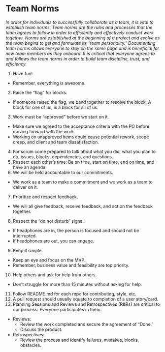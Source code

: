 # Team Norms

_In order for individuals to successfully collaborate as a team, it is vital to establish team norms. Team norms are the rules and processes that the team agrees to follow in order to efficiently and effectively conduct work together. Norms are established at the beginning of a project and evolve as the team begins to gel and formulate its "team personality." Documenting team norms allows everyone to stay on the same page and is beneficial for new team members as they onboard. It is critical that everyone agrees to and follows the team norms in order to build team discipline, trust, and efficiency._

1.	Have fun! 
  * Remember, everything is awesome.
2.	Raise the “flag” for blocks. 
  * If someone raised the flag, we band together to resolve the block. A block for one of us, is a block for all of us.
3.	Work must be “approved” before we start on it.
  * Make sure we agreed to the acceptance criteria with the PO before moving forward with the work.
  * Working on unapproved items could cause potential rework, scope creep, and client and team dissatisfaction. 
4.	For scrum come prepared to talk about what you did, what you plan to do, issues, blocks, dependencies, and questions.
5.	Respect each other’s time: Be on time, start on time, end on time, and have an agenda.
6.	We will be held accountable to our commitments. 
  * We work as a team to make a commitment and we work as a team to deliver on it. 
7.	Prioritize and respect feedback.
  * We will all give feedback, receive feedback, and act on the feedback together. 
8.	Respect the “do not disturb” signal. 
  * If headphones are in, the person is focused and should not be interrupted. 
  * If headphones are out, you can engage.
9.	Keep it simple. 
  * Keep an eye and focus on the MVP.
  * Remember, business value and feasibility are top priority.
10.	Help others and ask for help from others.
  * Don’t struggle for more than 15 minutes without asking for help. 
11. Follow README.md for each repo for contributing, style, etc.
12. A pull request should usually equate to completion of a user story/card.
13.	Planning Sessions and Reviews and Retrospectives (R&Rs) are critical to our process. Everyone participates in them.
  * Reviews: 
    - Review the work completed and secure the agreement of “Done.”
    - Discuss the product.
  * Retrospectives:
    - Review the process and identify failures, mistakes, blocks, obstacles.

